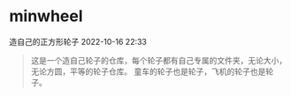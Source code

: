 # minwheel
造自己的正方形轮子
2022-10-16 22:33

> 这是一个造自己轮子的仓库，每个轮子都有自己专属的文件夹，无论大小，无论方圆，平等的轮子仓库。
> 童车的轮子也是轮子，飞机的轮子也是轮子。
